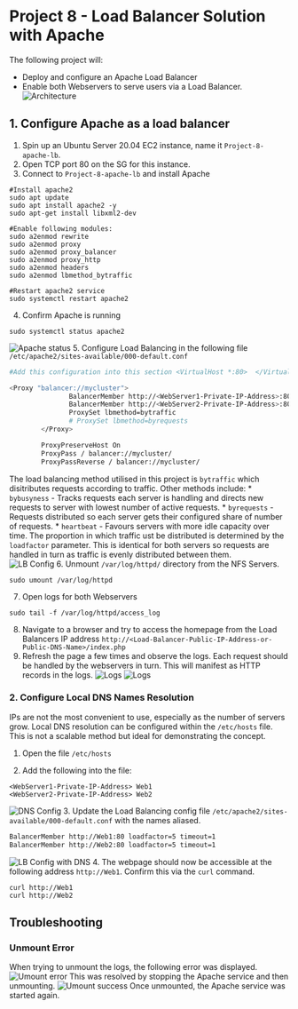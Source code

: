 # Project 8 - Load Balancer Solution with Apache 
The following project will:
* Deploy and configure an Apache Load Balancer
* Enable both Webservers to serve users via a Load Balancer. 
![Architecture](/Project08/images/architecture.png)

## 1. Configure Apache as a load balancer
1. Spin up an Ubuntu Server 20.04 EC2 instance, name it `Project-8-apache-lb`.
2. Open TCP port 80 on the SG for this instance. 
3. Connect to `Project-8-apache-lb` and install Apache 
```
#Install apache2
sudo apt update
sudo apt install apache2 -y
sudo apt-get install libxml2-dev

#Enable following modules:
sudo a2enmod rewrite
sudo a2enmod proxy
sudo a2enmod proxy_balancer
sudo a2enmod proxy_http
sudo a2enmod headers
sudo a2enmod lbmethod_bytraffic

#Restart apache2 service
sudo systemctl restart apache2
```
4. Confirm Apache is running 
```
sudo systemctl status apache2
```
![Apache status](/Project08/images/Apache_status.png)
5. Configure Load Balancing in the following file `/etc/apache2/sites-available/000-default.conf`
```bash
#Add this configuration into this section <VirtualHost *:80>  </VirtualHost>

<Proxy "balancer://mycluster">
               BalancerMember http://<WebServer1-Private-IP-Address>:80 loadfactor=5 timeout=1
               BalancerMember http://<WebServer2-Private-IP-Address>:80 loadfactor=5 timeout=1
               ProxySet lbmethod=bytraffic
               # ProxySet lbmethod=byrequests
        </Proxy>

        ProxyPreserveHost On
        ProxyPass / balancer://mycluster/
        ProxyPassReverse / balancer://mycluster/
```
The load balancing method utilised in this project is `bytraffic` which disitributes requests according to traffic. Other methods include:
        * `bybusyness` - Tracks requests each server is handling and directs new requests to server with lowest number of active requests. 
        * `byrequests` - Requests distributed so each server gets their configured share of number of requests. 
        * `heartbeat` - Favours servers with more idle capacity over time. 
The proportion in which traffic ust be distributed is determined by the `loadfactor` parameter. This is identical for both servers so requests are handled in turn as traffic is evenly distributed between them.    
![LB Config](/Project08/images/LB_config.png)
6. Unmount `/var/log/httpd/` directory from the NFS Servers. 
```
sudo umount /var/log/httpd
```
7. Open logs for both Webservers 
```
sudo tail -f /var/log/httpd/access_log
```
8. Navigate to a browser and try to access the homepage from the Load Balancers IP address `http://<Load-Balancer-Public-IP-Address-or-Public-DNS-Name>/index.php`
9. Refresh the page a few times and observe the logs. Each request should be handled by the webservers in turn. This will manifest as HTTP records in the logs. 
![Logs](/Project08/images/logs1.png)
![Logs](/Project08/images/logs2.png)

### 2. Configure Local DNS Names Resolution
IPs are not the most convenient to use, especially as the number of servers grow. Local DNS resolution can be configured within the `/etc/hosts` file. This is not a scalable method but ideal for demonstrating the concept. 
1. Open the file `/etc/hosts`

2. Add the following into the file:
```
<WebServer1-Private-IP-Address> Web1
<WebServer2-Private-IP-Address> Web2
```
![DNS Config](/Project08/images/dns_config.png)
3. Update the Load Balancing config file `/etc/apache2/sites-available/000-default.conf` with the names aliased. 
```bash
BalancerMember http://Web1:80 loadfactor=5 timeout=1
BalancerMember http://Web2:80 loadfactor=5 timeout=1
```
![LB Config with DNS](/Project08/images/LB_config_with_DNS.png)
4. The webpage should now be accessible at the following address  `http://Web1`. Confirm this via the `curl` command.
```
curl http://Web1
curl http://Web2
```

## Troubleshooting
### Unmount Error
When trying to unmount the logs, the following error was displayed. 
![Umount error](/Project08/images/umount_error.png)
This was resolved by stopping the Apache service and then unmounting.
![Umount success](/Project08/images/umount_success.png)
Once unmounted, the Apache service was started again. 